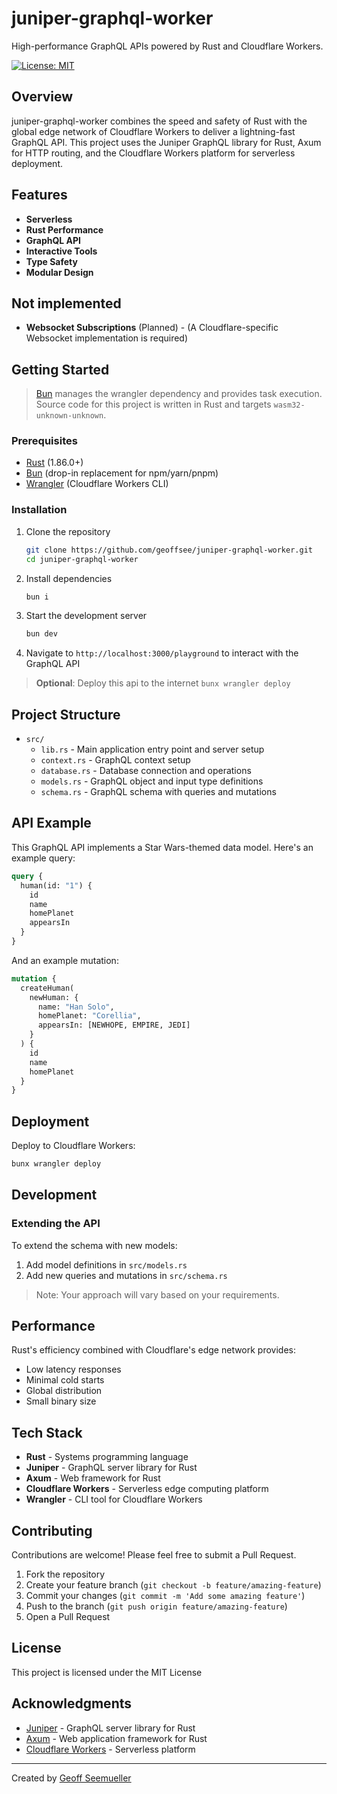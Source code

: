 # juniper-graphql-worker

High-performance GraphQL APIs powered by Rust and Cloudflare Workers.

[![License: MIT](https://img.shields.io/badge/License-MIT-yellow.svg)](https://opensource.org/licenses/MIT)

## Overview

juniper-graphql-worker combines the speed and safety of Rust with the global edge network of Cloudflare Workers to deliver a lightning-fast GraphQL API. This project uses the Juniper GraphQL library for Rust, Axum for HTTP routing, and the Cloudflare Workers platform for serverless deployment.

## Features

- **Serverless**
- **Rust Performance**
- **GraphQL API**
- **Interactive Tools**
- **Type Safety**
- **Modular Design**

## Not implemented
- **Websocket Subscriptions** (Planned) - (A Cloudflare-specific Websocket implementation is required)

## Getting Started

> [Bun](https://bun.sh) manages the wrangler dependency and provides task execution. Source code for this project is written in Rust and targets `wasm32-unknown-unknown`.    

### Prerequisites

- [Rust](https://www.rust-lang.org/tools/install) (1.86.0+)
- [Bun](https://bun.sh) (drop-in replacement for npm/yarn/pnpm)
- [Wrangler](https://developers.cloudflare.com/workers/wrangler/install-and-update/) (Cloudflare Workers CLI)

### Installation

1. Clone the repository
   ```bash
   git clone https://github.com/geoffsee/juniper-graphql-worker.git
   cd juniper-graphql-worker
   ```

2. Install dependencies
   ```bash
   bun i
   ```

3. Start the development server
   ```bash
   bun dev
   ```

4. Navigate to `http://localhost:3000/playground` to interact with the GraphQL API

> **Optional**: Deploy this api to the internet `bunx wrangler deploy`

## Project Structure

- `src/`
    - `lib.rs` - Main application entry point and server setup
    - `context.rs` - GraphQL context setup
    - `database.rs` - Database connection and operations
    - `models.rs` - GraphQL object and input type definitions
    - `schema.rs` - GraphQL schema with queries and mutations

## API Example

This GraphQL API implements a Star Wars-themed data model. Here's an example query:

```graphql
query {
  human(id: "1") {
    id
    name
    homePlanet
    appearsIn
  }
}
```

And an example mutation:

```graphql
mutation {
  createHuman(
    newHuman: {
      name: "Han Solo",
      homePlanet: "Corellia",
      appearsIn: [NEWHOPE, EMPIRE, JEDI]
    }
  ) {
    id
    name
    homePlanet
  }
}
```

## Deployment

Deploy to Cloudflare Workers:

```bash
bunx wrangler deploy
```

## Development

### Extending the API

To extend the schema with new models:

1. Add model definitions in `src/models.rs`
2. Add new queries and mutations in `src/schema.rs`

> Note: Your approach will vary based on your requirements. 


## Performance

Rust's efficiency combined with Cloudflare's edge network provides:

- Low latency responses
- Minimal cold starts
- Global distribution
- Small binary size

## Tech Stack

- **Rust** - Systems programming language
- **Juniper** - GraphQL server library for Rust
- **Axum** - Web framework for Rust
- **Cloudflare Workers** - Serverless edge computing platform
- **Wrangler** - CLI tool for Cloudflare Workers

## Contributing

Contributions are welcome! Please feel free to submit a Pull Request.

1. Fork the repository
2. Create your feature branch (`git checkout -b feature/amazing-feature`)
3. Commit your changes (`git commit -m 'Add some amazing feature'`)
4. Push to the branch (`git push origin feature/amazing-feature`)
5. Open a Pull Request

## License

This project is licensed under the MIT License

## Acknowledgments

- [Juniper](https://github.com/graphql-rust/juniper) - GraphQL server library for Rust
- [Axum](https://github.com/tokio-rs/axum) - Web application framework for Rust
- [Cloudflare Workers](https://workers.cloudflare.com/) - Serverless platform

---

Created by [Geoff Seemueller](https://github.com/geoffsee)
